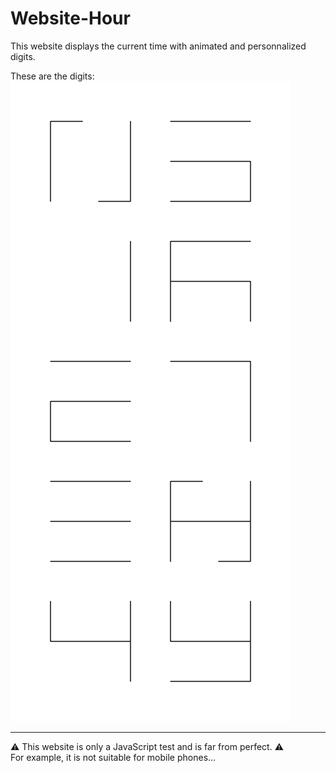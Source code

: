 # Website-Hour

This website displays the current time with animated and personnalized digits.

These are the digits:  
![The personnalized digits](Digits.png "The personnalized digits")

---

⚠️ This website is only a JavaScript test and is far from perfect. ⚠️  
For example, it is not suitable for mobile phones...
